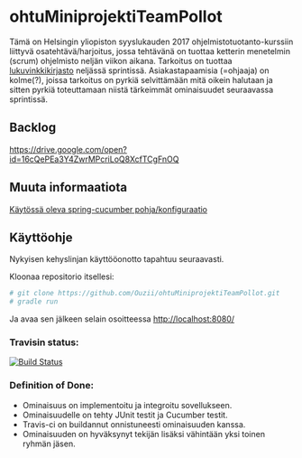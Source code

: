 # ohtuMiniprojektiTeamPollot

Tämä on Helsingin yliopiston syyslukauden 2017 ohjelmistotuotanto-kurssiin liittyvä osatehtävä/harjoitus, jossa tehtävänä on tuottaa ketterin menetelmin (scrum) ohjelmisto neljän viikon aikana. Tarkoitus on tuottaa [lukuvinkkikirjasto](https://github.com/mluukkai/ohjelmistotuotanto2017/wiki/miniprojekti-speksi) neljässä sprintissä. Asiakastapaamisia (=ohjaaja) on kolme(?), joissa tarkoitus on pyrkiä selvittämään mitä oikein halutaan ja sitten pyrkiä toteuttamaan niistä tärkeimmät ominaisuudet seuraavassa sprintissä.

## Backlog

https://drive.google.com/open?id=16cQePEa3Y4ZwrMPcriLoQ8XcfTCgFnOQ

## Muuta informaatiota

[Käytössä oleva spring-cucumber pohja/konfiguraatio](https://github.com/mluukkai/spring-cucumber)

## Käyttöohje

Nykyisen kehyslinjan käyttööonotto tapahtuu seuraavasti.

Kloonaa repositorio itsellesi:

```sh
# git clone https://github.com/Ouzii/ohtuMiniprojektiTeamPollot.git
# gradle run

```
Ja avaa sen jälkeen selain osoitteessa [http://localhost:8080/](http://localhost:8080)



### Travisin status:
[![Build Status](https://travis-ci.org/Ouzii/ohtuMiniprojektiTeamPollot.svg?branch=master)](https://travis-ci.org/Ouzii/ohtuMiniprojektiTeamPollot)


### Definition of Done:
- Ominaisuus on implementoitu ja integroitu sovellukseen.
- Ominaisuudelle on tehty JUnit testit ja Cucumber testit.
- Travis-ci on buildannut onnistuneesti ominaisuuden kanssa.
- Ominaisuuden on hyväksynyt tekijän lisäksi vähintään yksi toinen ryhmän jäsen.

